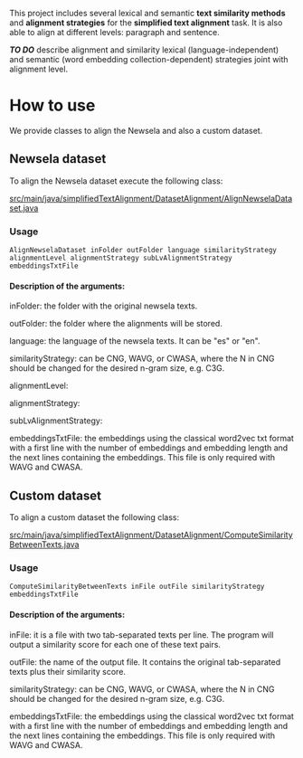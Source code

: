 This project includes several lexical and semantic  **text similarity methods** and **alignment strategies** for the **simplified text alignment** task. It is also able to align at different levels: paragraph and sentence. 

**_TO DO_** describe alignment and similarity lexical (language-independent) and semantic (word embedding collection-dependent) strategies joint with alignment level. 

# How to use

We provide classes to align the Newsela and also a custom dataset.

## Newsela dataset

To align the Newsela dataset execute the following class:

[src/main/java/simplifiedTextAlignment/DatasetAlignment/AlignNewselaDataset.java](src/main/java/simplifiedTextAlignment/DatasetAlignment/AlignNewselaDataset.java)

### Usage

```
AlignNewselaDataset inFolder outFolder language similarityStrategy alignmentLevel alignmentStrategy subLvAlignmentStrategy embeddingsTxtFile

```

#### Description of the arguments:

inFolder: the folder with the original newsela texts.

outFolder: the folder where the alignments will be stored.

language: the language of the newsela texts. It can be "es" or "en".

similarityStrategy: can be CNG, WAVG, or CWASA, where the N in CNG should be changed for the desired n-gram size, e.g. C3G.

alignmentLevel:

alignmentStrategy:

subLvAlignmentStrategy:

embeddingsTxtFile: the embeddings using the classical word2vec txt format with a first line with the number of embeddings and embedding length and the next lines containing the embeddings. This file is only required with WAVG and CWASA.

## Custom dataset

To align a custom dataset the following class:

[src/main/java/simplifiedTextAlignment/DatasetAlignment/ComputeSimilarityBetweenTexts.java](src/main/java/simplifiedTextAlignment/DatasetAlignment/ComputeSimilarityBetweenTexts.java)

### Usage

```
ComputeSimilarityBetweenTexts inFile outFile similarityStrategy embeddingsTxtFile

```

#### Description of the arguments:

inFile: it is a file with two tab-separated texts per line. The program will output a similarity score for each one of these text pairs.

outFile: the name of the output file. It contains the original tab-separated texts plus their similarity score.

similarityStrategy: can be CNG, WAVG, or CWASA, where the N in CNG should be changed for the desired n-gram size, e.g. C3G.	

embeddingsTxtFile: the embeddings using the classical word2vec txt format with a first line with the number of embeddings and embedding length and the next lines containing the embeddings. This file is only required with WAVG and CWASA.

